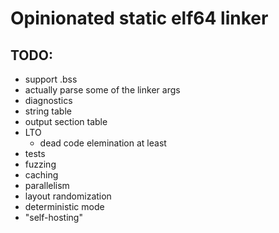 # Opinionated static elf64 linker


## TODO:
* support .bss
* actually parse some of the linker args
* diagnostics
* string table
* output section table
* LTO
    * dead code elemination at least
* tests
* fuzzing
* caching
* parallelism
* layout randomization
* deterministic mode
* "self-hosting"

